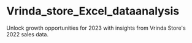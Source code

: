 # Vrinda_store_Excel_dataanalysis
Unlock growth opportunities for 2023 with insights from Vrinda Store's 2022 sales data.
